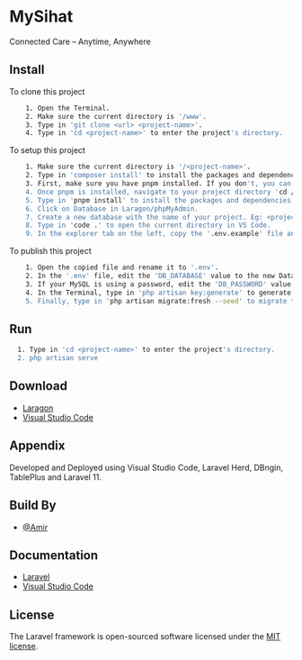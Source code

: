 # MySihat
Connected Care – Anytime, Anywhere


## Install

To clone this project
```bash
    1. Open the Terminal.
    2. Make sure the current directory is '/www'.
    3. Type in 'git clone <url> <project-name>'.
    4. Type in 'cd <project-name>' to enter the project's directory.
```

To setup this project
```bash
    1. Make sure the current directory is '/<project-name>'.
    2. Type in 'composer install' to install the packages and dependencies.
    3. First, make sure you have pnpm installed. If you don't, you can install it globally using npm ' npm install -g pnpm'
    4. Once pnpm is installed, navigate to your project directory 'cd /path/to/your/project'
    5. Type in 'pnpm install' to install the packages and dependencies.
    6. Click on Database in Laragon/phpMyAdmin.
    7. Create a new database with the name of your project. Eg: <project_name>
    8. Type in 'code .' to open the current directory in VS Code.
    9. In the explorer tab on the left, copy the '.env.example' file and paste it in the same directory.
```

To publish this project
```bash
    1. Open the copied file and rename it to '.env'.
    2. In the '.env' file, edit the 'DB_DATABASE' value to the new Database name that you   have created.
    3. If your MySQL is using a password, edit the 'DB_PASSWORD' value with your password.
    4. In the Terminal, type in 'php artisan key:generate' to generate the project's 'APP_KEY'.
    5. Finally, type in 'php artisan migrate:fresh --seed' to migrate the database tables for the project.
```

## Run
```bash
  1. Type in 'cd <project-name>' to enter the project's directory.
  2. php artisan serve
```
    
## Download
 - [Laragon](https://laragon.org/download/)
 - [Visual Studio Code](https://code.visualstudio.com/download)


## Appendix
Developed and Deployed using Visual Studio Code, Laravel Herd, DBngin, TablePlus and Laravel 11.


## Build By
- [@Amir](https://github.com/amir1611)



## Documentation
 - [Laravel](https://laravel.com/docs/10.x)
 - [Visual Studio Code](https://code.visualstudio.com/docs)

## License
The Laravel framework is open-sourced software licensed under the [MIT license](https://opensource.org/licenses/MIT).
